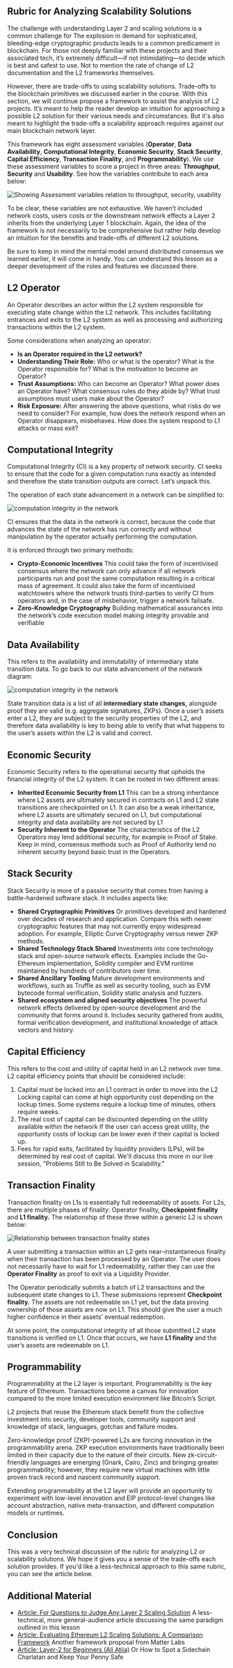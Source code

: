 ## Rubric for Analyzing Scalability Solutions

The challenge with understanding Layer 2 and scaling solutions is a common challenge for The explosion in demand for sophisticated, bleeding-edge cryptographic products leads to a common predicament in blockchain. For those not deeply familiar with these projects and their associated tech, it’s extremely difficult—if not intimidating—to decide which is best and safest to use. Not to mention the rate of change of L2 documentation and the L2 frameworks themselves.

However, there are trade-offs to using scalability solutions. Trade-offs to the blockchain primitives we discussed earlier in the course. With this section, we will continue propose a framework to assist the analysis of L2 projects. It’s meant to help the reader develop an intuition for approaching a possible L2 solution for their various needs and circumstances. But it's also meant to highlight the trade-offs a scalability approach requires against our main blockchain network layer.

This framework has eight assessment variables (<b>Operator</b>, <b>Data Availability</b>, <b>Computational Integrity</b>, <b>Economic Security</b>, <b>Stack Security</b>, <b>Capital Efficiency</b>, <b>Transaction Finality</b>, and <b>Programmability</b>). We use these assessment variables to score a project in three areas: <b>Throughput</b>, <b>Security</b> and <b>Usability</b>. See how the variables contribute to each area below:

![Showing Assessment variables relation to throughput, security, usability](../../../img/S08/l2-rubric-1.png)

To be clear, these variables are not exhaustive. We haven’t included network costs, users costs or the downstream network effects a Layer 2 inherits from the underlying Layer 1 blockchain. Again, the idea of the framework is not necessarily to be comprehensive but rather help develop an intuition for the benefits and trade-offs of different L2 solutions.

Be sure to keep in mind the mental model around distributed consensus we learned earlier, it will come in handy. You can understand this lesson as a deeper development of the roles and features we discussed there.

## L2 Operator  
An Operator describes an actor within the L2 system responsible for executing state change within the L2 network. This includes facilitating entrances and exits to the L2 system as well as processing and authorizing transactions within the L2 system.

Some considerations when analyzing an operator:
- <b>Is an Operator required in the L2 network?</b>
- <b>Understanding Their Role:</b> Who or what is the operator? What is the Operator responsible for? What is the motivation to become an Operator? 
- <b>Trust Assumptions:</b> Who can become an Operator? What power does an Operator have? What consensus rules do they abide by? What trust assumptions must users make about the Operator?
- <b>Risk Exposure:</b> After answering the above questions, what risks do we need to consider? For example, how does the network respond when an Operator disappears, misbehaves. How does the system respond to L1 attacks or mass exit?

## Computational Integrity 
Computational Integrity (CI) is a key property of network security. CI seeks to ensure that the code for a given computation runs exactly as intended and therefore the state transition outputs are correct. Let’s unpack this.

The operation of each state advancement in a network can be simplified to:

![computation integrity in the network](../../../img/S08/l2-rubric-2.png)

CI ensures that the data in the network is correct, because the code that advances the state of the network has run correctly and without manipulation by the operator actually performing the computation. 

It is enforced through two primary methods:

- <b>Crypto-Economic Incentives</b> This could take the form of incentivised consensus where the network can only advance if all network participants run and post the same computation resulting in a critical mass of agreement. It could also take the form of incentivised watchtowers where the network trusts third-parties to verify CI from operators and, in the case of misbehavior, trigger a network failsafe.
- <b>Zero-Knowledge Cryptography</b> Building mathematical assurances into the network’s code execution model making integrity provable and verifiable

## Data Availability
This refers to the availability and immutability of intermediary state transition data. To go back to our state advancement of the network diagram:

![computation integrity in the network](../../../img/S08/l2-rubric-2.png)

State transition data is a list of all <b>intermediary state changes,</b> alongside proof they are valid (e.g. aggregate signatures, ZKPs). Once a user’s assets enter a L2, they are subject to the security properties of the L2, and therefore data availability is key to being able to verify that what happens to the user’s assets within the L2 is valid and correct.

## Economic Security
Economic Security refers to the operational security that upholds the financial integrity of the L2 system. It can be rooted in two different areas:

- <b>Inherited Economic Security from L1</b> This can be a strong inheritance where L2 assets are ultimately secured in contracts on L1 and L2 state transitions are checkpointed on L1. It can also be a weak inheritance, where L2 assets are ultimately secured on L1, but computational integrity and data availability are not secured by L1 
- <b>Security Inherent to the Operator</b> The characteristics of the L2 Operators may lend additional security, for example in Proof of Stake. Keep in mind, consensus methods such as Proof of Authority lend no inherent security beyond basic trust in the Operators.

## Stack Security
Stack Security is more of a passive security that comes from having a battle-hardened software stack. It includes aspects like:

- <b>Shared Cryptographic Primitives</b> Or primitives developed and hardened over decades of research and application. Compare this with newer cryptographic features that may not currently enjoy widespread adoption. For example, Elliptic Curve Cryptography versus newer ZKP methods.
- <b>Shared Technology Stack Shared</b> Investments into core technology stack and open-source network effects. Examples include the Go-Ethereum implementation, Solidity compiler and EVM runtime maintained by hundreds of contributors over time.
- <b>Shared Ancillary Tooling</b> Mature development environments and workflows, such as Truffle as well as security tooling, such as EVM bytecode formal verification, Solidity static analysis and fuzzers.
- <b>Shared ecosystem and aligned security objectives</b> The powerful network effects delivered by open-source development and the community that forms around it. Includes security gathered from audits, formal verification development, and institutional knowledge of attack vectors and history.

## Capital Efficiency
This refers to the cost and utility of capital held in an L2 network over time. L2 capital efficiency points that should be considered include:

1. Capital must be locked into an L1 contract in order to move into the L2 Locking capital can come at high opportunity cost depending on the lockup times. Some systems require a lockup time of minutes, others require weeks. 
2. The real cost of capital can be discounted depending on the utility available within the network If the user can access great utility, the opportunity costs of lockup can be lower even if their capital is locked up. 
3. Fees for rapid exits, facilitated by liquidity providers (LPs), will be determined by real cost of capital. We'll discuss this more in our live session, "Problems Still to Be Solved in Scalability."

## Transaction Finality
Transaction finality on L1s is essentially full redeemability of assets. For L2s, there are multiple phases of finality: Operator finality, <b>Checkpoint finality</b> and <b>L1 finality.</b> The relationship of these three within a generic L2 is shown below:

![Relationship between transaction finality states](../../../img/S08/l2-rubric-3.png)

A user submitting a transaction within an L2 gets near-instantaneous finality when their transaction has been processed by an Operator. The user does not necessarily have to wait for L1 redeemability, rather they can use the <b>Operator Finality</b> as proof to exit via a Liquidity Provider. 

The Operator periodically submits a batch of L2 transactions and the subsequent state changes to L1. These submissions represent <b>Checkpoint finality.</b> The assets are not redeemable on L1 yet, but the data proving ownership of those assets are now on L1. This should give the user a much higher confidence in their assets’ eventual redemption.

At some point, the computational integrity of all those submitted L2 state transitions is verified on L1. Once that occurs, we have <b>L1 finality</b> and the user’s assets are redeemable on L1.

## Programmability
Programmability at the L2 layer is important. Programmability is the key feature of  Ethereum. Transactions become a canvas for innovation compared to the more limited execution environment like Bitcoin’s Script.

L2 projects that reuse the Ethereum stack benefit from the collective investment into security, developer tools, community support and knowledge of stack, languages, gotchas and failure modes.

Zero-knowledge proof (ZKP)-powered L2s are forcing innovation in the programmability arena. ZKP execution environments have traditionally been limited in their capacity due to the nature of their circuits. New zk-circuit-friendly languages are emerging (Gnark, Cairo, Zinc) and bringing greater programmability; however, they require new virtual machines with little proven track record and nascent community support.

Extending programmability at the L2 layer will provide an opportunity to experiment with low-level innovation and EIP protocol-level changes like account abstraction, native meta-transaction, and different computation models or runtimes.

## Conclusion

This was a very technical discussion of the rubric for analyzing L2 or scalability solutions. We hope it gives you a sense of the trade-offs each solution provides. If you'd like a less-technical approach to this same rubric, you can see the article below.

## Additional Material

- <a href="https://consensys.net/blog/blockchain-explained/four-questions-to-judge-any-layer-2-scaling-solution/" target="_blank" rel="noopener noreferrer">Article: For Questions to Judge Any Layer 2 Scaling Solution</a> A less-technical, more general-audience article discussing the same paradigm outlined in this lesson
- <a href="https://medium.com/matter-labs/evaluating-ethereum-l2-scaling-solutions-a-comparison-framework-b6b2f410f955" target="_blank" rel="noopener noreferrer">Article: Evaluating Ethereum L2 Scaling Solutions: A Comparison Framework</a> Another framework proposal from Matter Labs
- <a href="https://gourmetcrypto.substack.com/p/layer-2-for-beginners" target="_blank" rel="noopener noreferrer">Article: Layer-2 for Beginners (Ali Atiia)</a> Or How to Spot a Sidechain Charlatan and Keep Your Penny Safe

